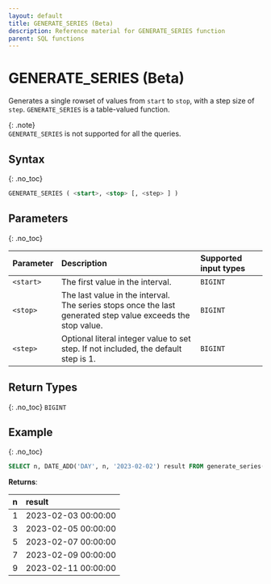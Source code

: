 ```yaml
---
layout: default
title: GENERATE_SERIES (Beta)
description: Reference material for GENERATE_SERIES function
parent: SQL functions
---
```


# GENERATE_SERIES (Beta)
Generates a single rowset of values from `start` to `stop`, with a step size of `step`. `GENERATE_SERIES` is a table-valued function. 

{: .note}  
`GENERATE_SERIES` is not supported for all the queries.


## Syntax
{: .no_toc}

```sql
GENERATE_SERIES ( <start>, <stop> [, <step> ] )
```

## Parameters
{: .no_toc}

| Parameter | Description |Supported input types |
| :--------- |:------------ |:--------- |
| `<start>`  | The first value in the interval. | `BIGINT` |
| `<stop>` | The last value in the interval. <br/>The series stops once the last generated step value exceeds the stop value. |  `BIGINT ` |
| `<step>` | Optional literal integer value to set step. If not included, the default step is 1. | `BIGINT ` |


## Return Types
{: .no_toc}
`BIGINT`


## Example
{: .no_toc}


```sql
SELECT n, DATE_ADD('DAY', n, '2023-02-02') result FROM generate_series(1, 10, 2) s(n)
```

**Returns**:

| n | result |
| :--- | :--- |
| 1 | 2023-02-03 00:00:00 |
| 3 | 2023-02-05 00:00:00 |
| 5 | 2023-02-07 00:00:00 |
| 7 | 2023-02-09 00:00:00 |
| 9 | 2023-02-11 00:00:00 |

